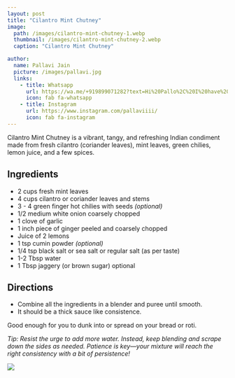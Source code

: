 ```yaml
---
layout: post
title: "Cilantro Mint Chutney"
image:
  path: /images/cilantro-mint-chutney-1.webp
  thumbnail: /images/cilantro-mint-chutney-2.webp
  caption: "Cilantro Mint Chutney"

author:
  name: Pallavi Jain
  picture: /images/pallavi.jpg
  links:
    - title: Whatsapp
      url: https://wa.me/+919899071282?text=Hi%20Pallo%2C%20I%20have%20a%20quick%20question%20about%20your%20Cilantro%20Mint%20Chutney%20recipe
      icon: fab fa-whatsapp
    - title: Instagram
      url: https://www.instagram.com/pallaviiii/
      icon: fab fa-instagram
---
```


Cilantro Mint Chutney is a vibrant, tangy, and refreshing Indian condiment made from fresh cilantro (coriander leaves), mint leaves, green chilies, lemon juice, and a few spices.

## Ingredients

- 2 cups fresh mint leaves
- 4 cups cilantro or coriander leaves and stems
- 3 - 4 green finger hot chilies with seeds _(optional)_
- 1/2 medium white onion coarsely chopped
- 1 clove of garlic
- 1 inch piece of ginger peeled and coarsely chopped
- Juice of 2 lemons
- 1 tsp cumin powder _(optional)_
- 1/4 tsp black salt or sea salt or regular salt (as per taste)
- 1-2 Tbsp water
- 1 Tbsp jaggery (or brown sugar) optional

## Directions

- ⁠Combine all the ingredients in a blender and puree until smooth.
- It should be a thick sauce like consistence.

Good enough for you to dunk into or spread on your bread or roti.

_Tip: Resist the urge to add more water. Instead, keep blending and scrape down the sides as needed. Patience is key—your mixture will reach the right consistency with a bit of persistence!_

<img src="/rosies-recipes/images/cilantro-mint-chutney-2.webp">
